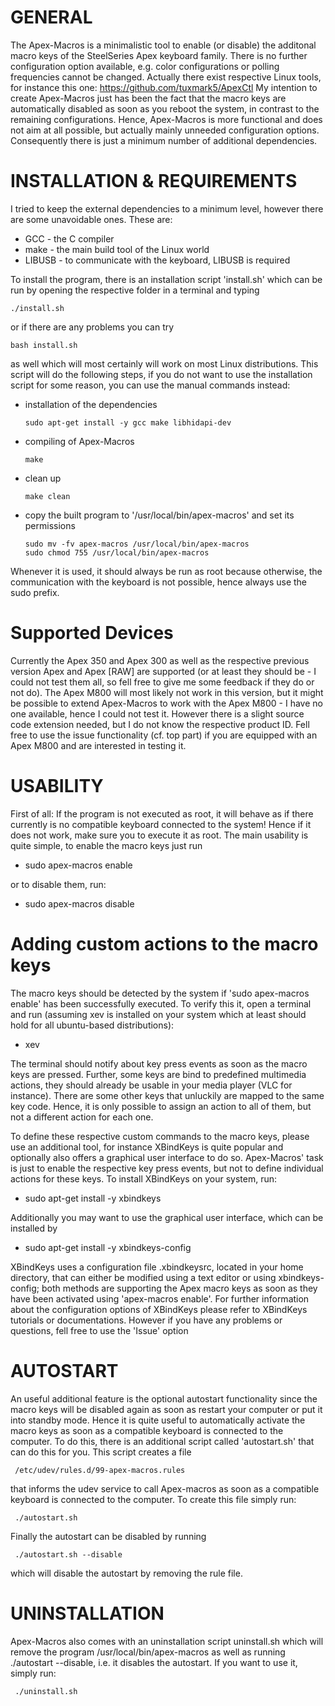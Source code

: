 # GENERAL

The Apex-Macros is a minimalistic tool to enable (or disable) the additonal macro keys of the
SteelSeries Apex keyboard family. There is no further configuration option available, e.g. color
configurations or polling frequencies cannot be changed. Actually there exist respective Linux
tools, for instance this one: https://github.com/tuxmark5/ApexCtl
My intention to create Apex-Macros just has been the fact that the macro keys are automatically
disabled as soon as you reboot the system, in contrast to the remaining configurations. Hence,
Apex-Macros is more functional and does not aim at all possible, but actually mainly unneeded
configuration options. Consequently there is just a minimum number of additional dependencies.


# INSTALLATION & REQUIREMENTS

I tried to keep the external dependencies to a minimum level, however there are some unavoidable
ones. These are:

 * GCC     - the C compiler
 * make    - the main build tool of the Linux world
 * LIBUSB  - to communicate with the keyboard, LIBUSB is required

To install the program, there is an installation script 'install.sh' which can be run by opening
the respective folder in a terminal and typing

    ./install.sh

or if there are any problems you can try

    bash install.sh

as well which will most certainly will work on most Linux distributions. This script will do the
following steps, if you do not want to use the installation script for some reason, you can use
the manual commands instead:

 * installation of the dependencies
   ```
   sudo apt-get install -y gcc make libhidapi-dev
   ```

 * compiling of Apex-Macros
   ```
   make
   ```

 * clean up
   ```
   make clean
   ```

 * copy the built program to '/usr/local/bin/apex-macros' and set its permissions
   ```
   sudo mv -fv apex-macros /usr/local/bin/apex-macros
   sudo chmod 755 /usr/local/bin/apex-macros
   ```

Whenever it is used, it should always be run as root because otherwise, the communication with
the keyboard is not possible, hence always use the sudo prefix.


# Supported Devices

Currently the Apex 350 and Apex 300 as well as the respective previous version Apex and Apex [RAW]
are supported (or at least they should be - I could not test them all, so fell free to give me
some feedback if they do or not do). The Apex M800 will most likely not work in this version, but
it might be possible to extend Apex-Macros to work with the Apex M800 - I have no one available,
hence I could not test it. However there is a slight source code extension needed, but I do not
know the respective product ID. Fell free to use the issue functionality (cf. top part) if you are
equipped with an Apex M800 and are interested in testing it.


# USABILITY

First of all: If the program is not executed as root, it will behave as if there currently is no
compatible keyboard connected to the system! Hence if it does not work, make sure you to execute
it as root. The main usability is quite simple, to enable the macro keys just run

 * sudo apex-macros enable

or to disable them, run:

 * sudo apex-macros disable

# Adding custom actions to the macro keys

The macro keys should be detected by the system if 'sudo apex-macros enable' has been successfully
executed. To verify this it, open a terminal and run (assuming xev is installed on your system
which at least should hold for all ubuntu-based distributions):

 * xev

The terminal should notify about key press events as soon as the macro keys are pressed. Further,
some keys are bind to predefined multimedia actions, they should already be usable in your media
player (VLC for instance). There are some other keys that unluckily are mapped to the same key
code. Hence, it is only possible to assign an action to all of them, but not a different action
for each one.

To define these respective custom commands to the macro keys, please use an additional tool, for
instance XBindKeys is quite popular and optionally also offers a graphical user interface to do so.
Apex-Macros' task is just to enable the respective key press events, but not to define individual
actions for these keys. To install XBindKeys on your system, run:

 * sudo apt-get install -y xbindkeys

Additionally you may want to use the graphical user interface, which can be installed by

 * sudo apt-get install -y xbindkeys-config

XBindKeys uses a configuration file .xbindkeysrc, located in your home directory, that can either
be modified using a text editor or using xbindkeys-config; both methods are supporting the Apex
macro keys as soon as they have been activated using 'apex-macros enable'. For further information
about the configuration options of XBindKeys please refer to XBindKeys tutorials or documentations.
However if you have any problems or questions, fell free to use the 'Issue' option


# AUTOSTART

An useful additional feature is the optional autostart functionality since the macro keys will be
disabled again as soon as restart your computer or put it into standby mode. Hence it is quite
useful to automatically activate the macro keys as soon as a compatible keyboard is connected to
the computer. To do this, there is an additional script called 'autostart.sh' that can do this for
you. This script creates a file

   ```
    /etc/udev/rules.d/99-apex-macros.rules
   ```    

that informs the udev service to call Apex-macros as soon as a compatible keyboard is connected to
the computer. To create this file simply run:

   ```
    ./autostart.sh
   ```

Finally the autostart can be disabled by running

   ```
    ./autostart.sh --disable
   ```    

which will disable the autostart by removing the rule file.


# UNINSTALLATION

Apex-Macros also comes with an uninstallation script uninstall.sh which will remove the program
/usr/local/bin/apex-macros as well as running ./autostart --disable, i.e. it disables the
autostart. If you want to use it, simply run:
   ```
    ./uninstall.sh
   ```

